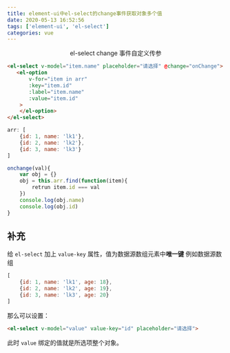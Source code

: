 ```yaml
---
title: element-ui中el-select的change事件获取对象多个值
date: 2020-05-13 16:52:56
tags: ['element-ui', 'el-select']
categories: vue
---
```


<center>el-select change 事件自定义传参</center>
<!-- more -->

```html
<el-select v-model="item.name" placeholder="请选择" @change="onChange">
   <el-option
       v-for="item in arr"
       :key="item.id"
       :label="item.name"
       :value="item.id"
    >
    </el-option>
</el-select>
```

```js
arr: [
    {id: 1, name: 'lk1'},
    {id: 2, name: 'lk2'},
    {id: 3, name: 'lk3'}
]
```

```js
onchange(val){
    var obj = {}
    obj = this.arr.find(function(item){
        retrun item.id === val
    })
    console.log(obj.name)
    console.log(obj.id)
}
```


## 补充

给 `el-select` 加上 `value-key` 属性，值为数据源数组元素中**唯一键**
例如数据源数组
```js
[
    {id: 1, name: 'lk1', age: 18},
    {id: 2, name: 'lk2', age: 19},
    {id: 3, name: 'lk3', age: 20}
]
```
那么可以设置：
```html
<el-select v-model="value" value-key="id" placeholder="请选择">
```
此时 `value` 绑定的值就是所选项整个对象。